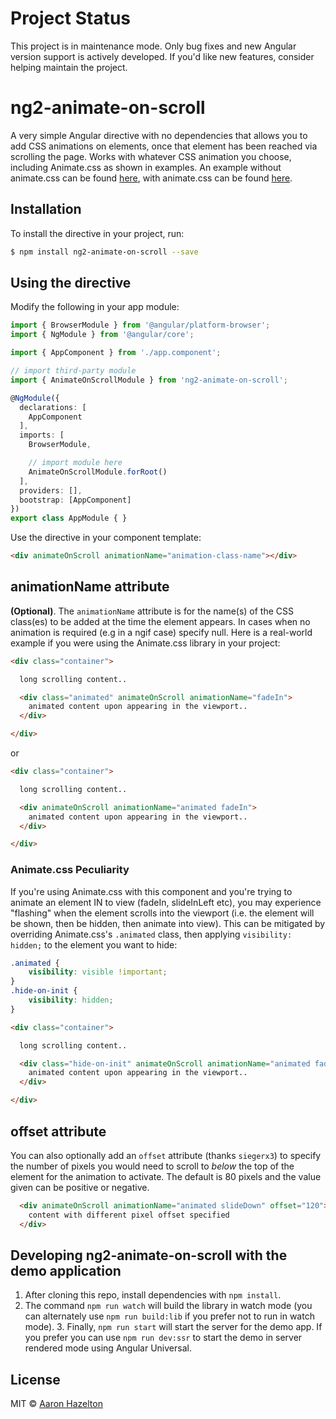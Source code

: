 # Project Status

This project is in maintenance mode. Only bug fixes and new Angular version support is actively developed.
If you'd like new features, consider helping maintain the project.

# ng2-animate-on-scroll

A very simple Angular directive with no dependencies that allows you to add CSS animations on elements, once that element has been reached via scrolling the page.  Works with whatever CSS animation you choose, including Animate.css as shown in examples. An example without animate.css can be found [here](https://angular-ivy-zznhm8.stackblitz.io), with animate.css can be found [here](https://withanimate.stackblitz.io).

## Installation

To install the directive in your project, run:

```bash
$ npm install ng2-animate-on-scroll --save
```

## Using the directive

Modify the following in your app module:

```typescript
import { BrowserModule } from '@angular/platform-browser';
import { NgModule } from '@angular/core';

import { AppComponent } from './app.component';

// import third-party module
import { AnimateOnScrollModule } from 'ng2-animate-on-scroll';

@NgModule({
  declarations: [
    AppComponent
  ],
  imports: [
    BrowserModule,

    // import module here
    AnimateOnScrollModule.forRoot()
  ],
  providers: [],
  bootstrap: [AppComponent]
})
export class AppModule { }
```

Use the directive in your component template:

```html
<div animateOnScroll animationName="animation-class-name"></div>
```

## animationName attribute

**(Optional)**. The `animationName` attribute is for the name(s) of the CSS class(es) to be added at the time the element appears. In cases when no animation is required (e.g in a ngif case) specify null. Here is a real-world example if you were using the Animate.css library in your project:

```html
<div class="container">

  long scrolling content..

  <div class="animated" animateOnScroll animationName="fadeIn">
    animated content upon appearing in the viewport..
  </div>

</div>
```

or

```html
<div class="container">

  long scrolling content..

  <div animateOnScroll animationName="animated fadeIn">
    animated content upon appearing in the viewport..
  </div>

</div>
```

### Animate.css Peculiarity

If you're using Animate.css with this component and you're trying to animate an element IN to view (fadeIn, slideInLeft etc), you may experience "flashing" when the element scrolls into the viewport (i.e. the element will be shown, then be hidden, then animate into view). This can be mitigated by overriding Animate.css's `.animated` class, then applying `visibility: hidden;` to the element you want to hide:

```css
.animated {
    visibility: visible !important;
}
.hide-on-init {
    visibility: hidden;
}
```

```html
<div class="container">

  long scrolling content..

  <div class="hide-on-init" animateOnScroll animationName="animated fadeIn">
    animated content upon appearing in the viewport..
  </div>

</div>
```

## offset attribute

You can also optionally add an `offset` attribute (thanks `siegerx3`) to specify the number of pixels you would need to scroll to *below* the top of the element for the animation to activate. The default is 80 pixels and the value given can be positive or negative.

```html
  <div animateOnScroll animationName="animated slideDown" offset="120">
    content with different pixel offset specified
  </div>
```

## Developing ng2-animate-on-scroll with the demo application

1. After cloning this repo, install dependencies with `npm install`.
2. The command `npm run watch` will build the library in watch mode (you can alternately use `npm run build:lib` if you prefer not to run in watch mode). 3. Finally, `npm run start` will start the server for the demo app. If you prefer you can use `npm run dev:ssr` to start the demo in server rendered mode using Angular Universal.

## License

MIT © [Aaron Hazelton](mailto:abhazelton@gmail.com)
